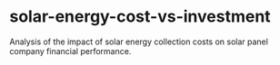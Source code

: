 # solar-energy-cost-vs-investment
Analysis of the impact of solar energy collection costs on solar panel company financial performance.
